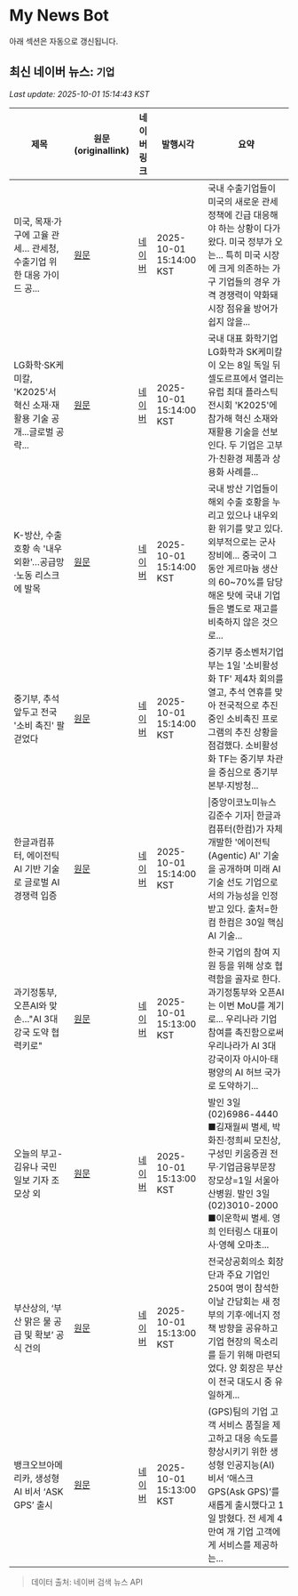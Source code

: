 # My News Bot

아래 섹션은 자동으로 갱신됩니다.

<!-- NEWS:START -->
## 최신 네이버 뉴스: `기업`
_Last update: 2025-10-01 15:14:43 KST_

| 제목 | 원문(originallink) | 네이버 링크 | 발행시각 | 요약 |
|---|---|---|---|---|
| 미국, 목재·가구에 고율 관세… 관세청, 수출기업 위한 대응 가이드 공... | [원문](https://www.ccdailynews.com/news/articleView.html?idxno=2371645) | [네이버](https://www.ccdailynews.com/news/articleView.html?idxno=2371645) | 2025-10-01 15:14:00 KST | 국내 수출기업들이 미국의 새로운 관세 정책에 긴급 대응해야 하는 상황이 다가왔다. 미국 정부가 오는... 특히 미국 시장에 크게 의존하는 가구 기업들의 경우 가격 경쟁력이 약화돼 시장 점유율 방어가 쉽지 않을... |
| LG화학·SK케미칼, 'K2025'서 혁신 소재·재활용 기술 공개...글로벌 공략... | [원문](http://www.updownnews.co.kr/news/articleView.html?idxno=314391) | [네이버](http://www.updownnews.co.kr/news/articleView.html?idxno=314391) | 2025-10-01 15:14:00 KST | 국내 대표 화학기업 LG화학과 SK케미칼이 오는 8일 독일 뒤셀도르프에서 열리는 유럽 최대 플라스틱 전시회 'K2025'에 참가해 혁신 소재와 재활용 기술을 선보인다. 두 기업은 고부가·친환경 제품과 상용화 사례를... |
| K-방산, 수출 호황 속 '내우외환'…공급망·노동 리스크에 발목 | [원문](https://www.pinpointnews.co.kr/news/articleView.html?idxno=382081) | [네이버](https://www.pinpointnews.co.kr/news/articleView.html?idxno=382081) | 2025-10-01 15:14:00 KST | 국내 방산 기업들이 해외 수출 호황을 누리고 있으나 내우외환 위기를 맞고 있다. 외부적으로는 군사 장비에... 중국이 그동안 게르마늄 생산의 60~70%를 담당해온 탓에 국내 기업들은 별도로 재고를 비축하지 않은 것으로... |
| 중기부, 추석 앞두고 전국 '소비 촉진' 팔 걷었다 | [원문](http://www.smedaily.co.kr/news/articleView.html?idxno=339809) | [네이버](http://www.smedaily.co.kr/news/articleView.html?idxno=339809) | 2025-10-01 15:14:00 KST | 중기부 중소벤처기업부는 1일 '소비활성화 TF' 제4차 회의를 열고, 추석 연휴를 맞아 전국적으로 추진 중인 소비촉진 프로그램의 추진 상황을 점검했다. 소비활성화 TF는 중기부 차관을 중심으로 중기부 본부·지방청... |
| 한글과컴퓨터, 에이전틱 AI 기반 기술로 글로벌 AI 경쟁력 입증 | [원문](https://www.joongangenews.com/news/articleView.html?idxno=455177) | [네이버](https://www.joongangenews.com/news/articleView.html?idxno=455177) | 2025-10-01 15:14:00 KST | \|중앙이코노미뉴스 김준수 기자\|  한글과컴퓨터(한컴)가 자체 개발한 '에이전틱(Agentic) AI' 기술을 공개하며 미래 AI 기술 선도 기업으로서의 가능성을 인정받고 있다. 출처=한컴 한컴은 30일 핵심 AI 기술... |
| 과기정통부, 오픈AI와 맞손…"AI 3대 강국 도약 협력키로" | [원문](http://www.inews24.com/view/1893030) | [네이버](https://n.news.naver.com/mnews/article/031/0000969940?sid=105) | 2025-10-01 15:13:00 KST | 한국 기업의 참여 지원 등을 위해 상호 협력함을 골자로 한다. 과기정통부와 오픈AI는 이번 MoU를 계기로... 우리나라 기업 참여를 촉진함으로써 우리나라가 AI 3대 강국이자 아시아‧태평양의 AI 허브 국가로 도약하기... |
| 오늘의 부고-김유나 국민일보 기자 조모상 외 | [원문](https://www.khan.co.kr/article/202510011513001) | [네이버](https://n.news.naver.com/mnews/article/032/0003400143?sid=102) | 2025-10-01 15:13:00 KST | 발인 3일 (02)6986-4440 ■김재월씨 별세, 박화진·정희씨 모친상, 구성민 키움증권 전무·기업금융부문장 장모상=1일 서울아산병원. 발인 3일 (02)3010-2000 ■이운학씨 별세. 영희 인터링스 대표이사·영혜 오마초... |
| 부산상의, ‘부산 맑은 물 공급 및 확보’ 공식 건의 | [원문](https://www.busan.com/view/busan/view.php?code=2025100114164855576) | [네이버](https://n.news.naver.com/mnews/article/082/0001347526?sid=101) | 2025-10-01 15:13:00 KST | 전국상공회의소 회장단과 주요 기업인 250여 명이 참석한 이날 간담회는 새 정부의 기후·에너지 정책 방향을 공유하고 기업 현장의 목소리를 듣기 위해 마련되었다. 양 회장은 부산이 전국 대도시 중 유일하게... |
| 뱅크오브아메리카, 생성형 AI 비서 ‘ASK GPS’ 출시 | [원문](http://www.fnnews.com/news/202510011508462414) | [네이버](https://n.news.naver.com/mnews/article/014/0005415388?sid=101) | 2025-10-01 15:13:00 KST | (GPS)팀의 기업 고객 서비스 품질을 제고하고 대응 속도를 향상시키기 위한 생성형 인공지능(AI) 비서 ‘애스크 GPS(Ask GPS)’를 새롭게 출시했다고 1일 밝혔다. 전 세계 4만여 개 기업 고객에게 서비스를 제공하는... |

> 데이터 출처: 네이버 검색 뉴스 API
<!-- NEWS:END -->
